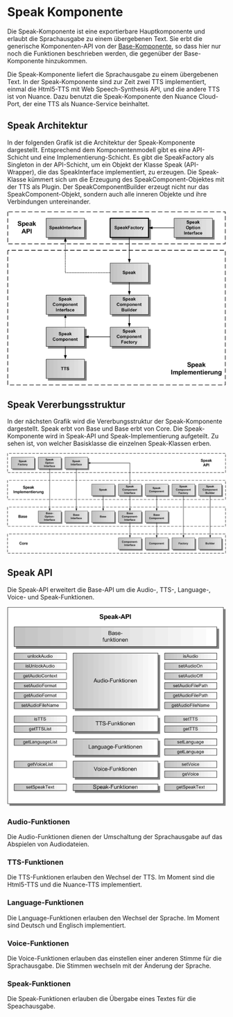# Speak Komponente

Die Speak-Komponente ist eine exportierbare Hauptkomponente und erlaubt die Sprachausgabe zu einem übergebenen Text. Sie erbt die generische Komponenten-API von der [Base-Komponente](./../base/Base.md), so dass hier nur noch die Funktionen beschrieben werden, die gegenüber der Base-Komponente hinzukommen.

Die Speak-Komponente liefert die Sprachausgabe zu einem übergebenen Text. In der Speak-Komponente sind zur Zeit zwei TTS implementiert, einmal die Html5-TTS mit Web Speech-Synthesis API, und die andere TTS ist von Nuance. Dazu benutzt die Speak-Komponente den Nuance Cloud-Port, der eine TTS als Nuance-Service beinhaltet.


## Speak Architektur

In der folgenden Grafik ist die Architektur der Speak-Komponente dargestellt. Entsprechend dem Komponentenmodell gibt es eine API-Schicht und eine Implementierung-Schicht. Es gibt die SpeakFactory als Singleton in der API-Schicht, um ein Objekt der Klasse Speak (API-Wrapper), die das SpeakInterface implementiert, zu erzeugen. Die Speak-Klasse kümmert sich um die Erzeugung des SpeakComponent-Objektes mit der TTS als Plugin. Der SpeakComponentBuilder erzeugt nicht nur das SpeakComponent-Objekt, sondern auch alle inneren Objekte und ihre Verbindungen untereinander.

![Speak Architektur](./Speak-1.gif)


## Speak Vererbungsstruktur

In der nächsten Grafik wird die Vererbungsstruktur der Speak-Komponente dargestellt. Speak erbt von Base und Base erbt von Core. Die Speak-Komponente wird in Speak-API und Speak-Implementierung aufgeteilt. Zu sehen ist, von welcher Basisklasse die einzelnen Speak-Klassen erben.

![Speak Vererbungsstruktur](./Speak-2.gif)


## Speak API

Die Speak-API erweitert die Base-API um die Audio-, TTS-, Language-, Voice- und Speak-Funktionen.


![Speak API](./Speak-3.gif)


### Audio-Funktionen

Die Audio-Funktionen dienen der Umschaltung der Sprachausgabe auf das Abspielen von Audiodateien.


### TTS-Funktionen

Die TTS-Funktionen erlauben den Wechsel der TTS. Im Moment sind die Html5-TTS und die Nuance-TTS implementiert.


### Language-Funktionen

Die Language-Funktionen erlauben den Wechsel der Sprache. Im Moment sind Deutsch und Englisch implementiert.


### Voice-Funktionen

Die Voice-Funktionen erlauben das einstellen einer anderen Stimme für die Sprachausgabe. Die Stimmen wechseln mit der Änderung der Sprache.


### Speak-Funktionen

Die Speak-Funktionen erlauben die Übergabe eines Textes für die Speachausgabe. 

